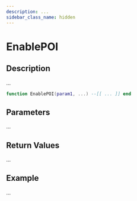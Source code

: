 ```yaml
---
description: ...
sidebar_class_name: hidden
---
```


# EnablePOI

## Description

...

```lua
function EnablePOI(param1, ...) --[[ ... ]] end
```

## Parameters

...

## Return Values

...

## Example

...

